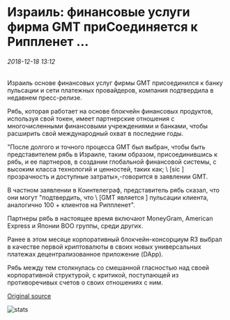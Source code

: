 # Израиль: финансовые услуги фирма GMT приСоединяется к Риппленет ...

###### 2018-12-18 13:12

Израиль основе финансовых услуг фирмы GMT присоединился к банку пульсации и сети платежных провайдеров, компания подтвердила в недавнем пресс-релизе.

Рябь, которая работает на основе блокчейн финансовых продуктов, используя свой токен, имеет партнерские отношения с многочисленными финансовыми учреждениями и банками, чтобы расширить свой международный охват в последние годы.

"После долгого и точного процесса GMT был выбран, чтобы быть представителем рябь в Израиле, таким образом, присоединившись к рябь, и ее партнеров, в создании глобальной финансовой системы, с высоким класса технологий и ценностей, таких как; \ [sic \] прозрачность и доступные затраты»,-говорится в заявлении GMT.

В частном заявлении в Коинтелеграф, представитель рябь сказал, что они могут "подтвердить, что \ [GMT является \] пульсации клиента, аналогично 100 + клиентов на Риппленет".

Партнеры рябь в настоящее время включают MoneyGram, American Express и Японии ВОО группы, среди других.

Ранее в этом месяце корпоративный блокчейн-консорциум R3 выбрал в качестве первой криптовалюты в своих новых универсальных платежах децентрализованное приложение (DApp).

Рябь между тем столкнулась со смешанной гласностью над своей корпоративной структурой, с критикой, поступающей из противоречивых счетов о своих отношениях с ним.

[Original source](https://cointelegraph.com/news/israel-financial-services-firm-gmt-joins-ripplenet)

![stats](https://c.statcounter.com/11760860/0/a89fa40b/1/ "stats")